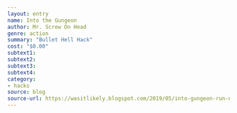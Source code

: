 ```yaml
---
layout: entry 
name: Into the Gungeon
author: Mr. Screw On Head
genre: action
summary: "Bullet Hell Hack"
cost: "$0.00"
subtext1: 
subtext2: 
subtext3: 
subtext4: 
category:
- hacks
source: blog
source-url: https://wasitlikely.blogspot.com/2019/05/into-gungeon-run-n-gunbullet-hell-hack.html
---
```

